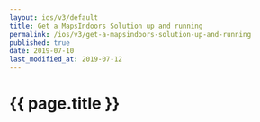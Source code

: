 ```yaml
---
layout: ios/v3/default
title: Get a MapsIndoors Solution up and running
permalink: /ios/v3/get-a-mapsindoors-solution-up-and-running
published: true
date: 2019-07-10
last_modified_at: 2019-07-12
---
```


# {{ page.title }}
